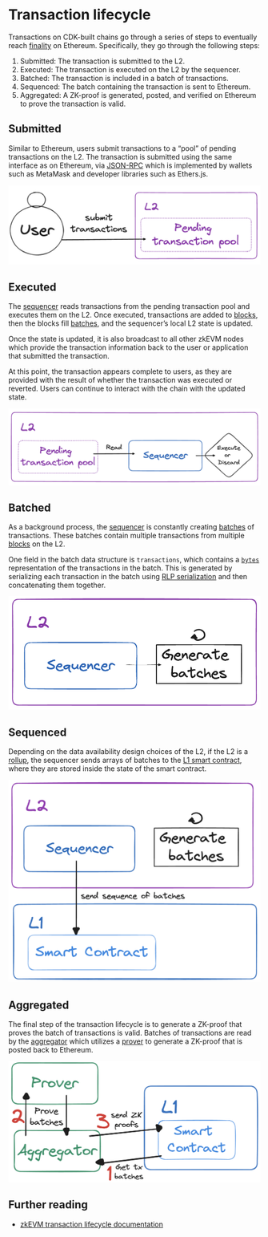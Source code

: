 # Transaction lifecycle

Transactions on  CDK-built chains go through a series of steps to eventually reach [finality](./transaction-finality.md) on Ethereum.
Specifically, they go through the following steps:

1. Submitted: The transaction is submitted to the L2.
2. Executed: The transaction is executed on the L2 by the sequencer.
3. Batched: The transaction is included in a batch of transactions.
4. Sequenced: The batch containing the transaction is sent to Ethereum.
5. Aggregated: A ZK-proof is generated, posted, and verified on Ethereum to prove the transaction is valid.

## Submitted

Similar to Ethereum, users submit transactions to a &ldquo;pool&rdquo; of pending transactions on the L2. The transaction is submitted using the same interface as on Ethereum, via [JSON-RPC](https://ethereum.org/en/developers/docs/apis/json-rpc/) which is implemented by wallets such as MetaMask and developer libraries such as Ethers.js.

![User submitting transactions to L2](../../img/cdk/user-to-pending-pool.png)

## Executed

The [sequencer](./architecture.md#sequencer) reads transactions from the pending transaction pool and executes them on the L2. Once executed, transactions are added to [blocks](./blocks.md#block), then the blocks fill [batches](./blocks.md#batch), and the sequencer’s local L2 state is updated.

Once the state is updated, it is also broadcast to all other zkEVM nodes which provide the transaction information back to the user or application that submitted the transaction.

At this point, the transaction appears complete to users, as they are provided with the result of whether the transaction was executed or reverted. Users can continue to interact with the chain with the updated state.

![Transaction executed on L2](../../img/cdk/execution.png)

## Batched

As a background process, the [sequencer](./architecture.md#sequencer) is constantly creating [batches](./blocks.md#batch) of transactions. These batches contain multiple transactions from multiple [blocks](./blocks.md#block) on the L2.

One field in the batch data structure is `transactions`, which contains a [`bytes`](https://docs.soliditylang.org/en/latest/types.html#bytes-and-string-as-arrays) representation of the transactions in the batch. This is generated by serializing each transaction in the batch using [RLP serialization](https://ethereum.org/en/developers/docs/data-structures-and-encoding/rlp/) and then concatenating them together.

![Batch of transactions](../../img/cdk/batch-generation.png)

## Sequenced

Depending on the data availability design choices of the L2, if the L2 is a [rollup](./rollup-vs-validium.md#rollups), the sequencer sends arrays of batches to the [L1 smart contract](./architecture.md#l1-smart-contracts), where they are stored inside the state of the smart contract.

![Sequence Batches](../../img/cdk/sequence-batches.png)

## Aggregated

The final step of the transaction lifecycle is to generate a ZK-proof that proves the batch of transactions is valid. Batches of transactions are read by the [aggregator](./architecture.md#aggregator) which utilizes a [prover](./architecture.md#prover) to generate a ZK-proof that is posted back to Ethereum.

![Aggregator posting ZK-proof](../../img/cdk/aggregate-batches.png)

## Further reading

- [zkEVM transaction lifecycle documentation](https://docs.polygon.technology/zkEVM/architecture/protocol/transaction-life-cycle/submit-transaction/)